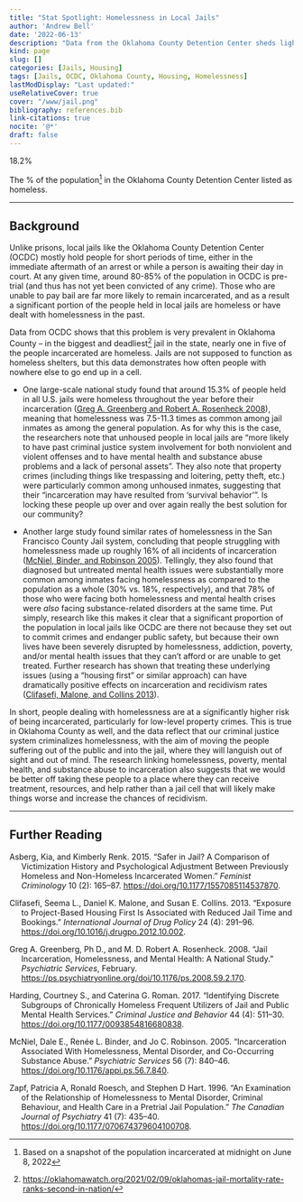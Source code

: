 ```yaml
---
title: "Stat Spotlight: Homelessness in Local Jails"
author: 'Andrew Bell'
date: '2022-06-13'
description: "Data from the Oklahoma County Detention Center sheds light on the issue of homelessness among incarcerated people in Oklahoma."
kind: page
slug: []
categories: [Jails, Housing]
tags: [Jails, OCDC, Oklahoma County, Housing, Homelessness]
lastModDisplay: "Last updated:"
useRelativeCover: true
cover: "/www/jail.png"
bibliography: references.bib
link-citations: true
nocite: '@*'
draft: false
---
```


<!-- Stat -->
<p class="stat-highlight">
18.2%
</p>
<!-- Caption -->

The % of the population[^1] in the Oklahoma County Detention Center listed as homeless.

------------------------------------------------------------------------

## Background

Unlike prisons, local jails like the Oklahoma County Detention Center (OCDC) mostly hold people for short periods of time, either in the immediate aftermath of an arrest or while a person is awaiting their day in court. At any given time, around 80-85% of the population in OCDC is pre-trial (and thus has not yet been convicted of any crime). Those who are unable to pay bail are far more likely to remain incarcerated, and as a result a significant portion of the people held in local jails are homeless or have dealt with homelessness in the past.

Data from OCDC shows that this problem is very prevalent in Oklahoma County – in the biggest and deadliest[^2] jail in the state, nearly one in five of the people incarcerated are homeless. Jails are not supposed to function as homeless shelters, but this data demonstrates how often people with nowhere else to go end up in a cell.

-   One large-scale national study found that around 15.3% of people held in all U.S. jails were homeless throughout the year before their incarceration ([Greg A. Greenberg and Robert A. Rosenheck 2008](#ref-greg_a__greenberg_jail_2008)), meaning that homelessness was 7.5-11.3 times as common among jail inmates as among the general population. As for why this is the case, the researchers note that unhoused people in local jails are “more likely to have past criminal justice system involvement for both nonviolent and violent offenses and to have mental health and substance abuse problems and a lack of personal assets”. They also note that property crimes (including things like trespassing and loitering, petty theft, etc.) were particularly common among unhoused inmates, suggesting that their “incarceration may have resulted from ‘survival behavior’”. Is locking these people up over and over again really the best solution for our community?

-   Another large study found similar rates of homelessness in the San Francisco County Jail system, concluding that people struggling with homelessness made up roughly 16% of all incidents of incarceration ([McNiel, Binder, and Robinson 2005](#ref-mcniel_incarceration_2005)). Tellingly, they also found that diagnosed but untreated mental health issues were substantially more common among inmates facing homelessness as compared to the population as a whole (30% vs. 18%, respectively), and that 78% of those who were facing both homelessness and mental health crises were *also* facing substance-related disorders at the same time. Put simply, research like this makes it clear that a significant proportion of the population in local jails like OCDC are there not because they set out to commit crimes and endanger public safety, but because their own lives have been severely disrupted by homelessness, addiction, poverty, and/or mental health issues that they can’t afford or are unable to get treated. Further research has shown that treating these underlying issues (using a “housing first” or similar approach) can have dramatically positive effects on incarceration and recidivism rates ([Clifasefi, Malone, and Collins 2013](#ref-clifasefi_exposure_2013)).

In short, people dealing with homelessness are at a significantly higher risk of being incarcerated, particularly for low-level property crimes. This is true in Oklahoma County as well, and the data reflect that our criminal justice system criminalizes homelessness, with the aim of moving the people suffering out of the public and into the jail, where they will languish out of sight and out of mind. The research linking homelessness, poverty, mental health, and substance abuse to incarceration also suggests that we would be better off taking these people to a place where they can receive treatment, resources, and help rather than a jail cell that will likely make things worse and increase the chances of recidivism.

------------------------------------------------------------------------

## Further Reading

<!-- Citations in ./references.bib will be inserted here automatically -->

<div id="refs" class="references csl-bib-body hanging-indent">

<div id="ref-asberg_safer_2015" class="csl-entry">

Asberg, Kia, and Kimberly Renk. 2015. “Safer in Jail? A Comparison of Victimization History and Psychological Adjustment Between Previously Homeless and Non-Homeless Incarcerated Women.” *Feminist Criminology* 10 (2): 165–87. <https://doi.org/10.1177/1557085114537870>.

</div>

<div id="ref-clifasefi_exposure_2013" class="csl-entry">

Clifasefi, Seema L., Daniel K. Malone, and Susan E. Collins. 2013. “Exposure to Project-Based Housing First Is Associated with Reduced Jail Time and Bookings.” *International Journal of Drug Policy* 24 (4): 291–96. <https://doi.org/10.1016/j.drugpo.2012.10.002>.

</div>

<div id="ref-greg_a__greenberg_jail_2008" class="csl-entry">

Greg A. Greenberg, Ph D., and M. D. Robert A. Rosenheck. 2008. “Jail Incarceration, Homelessness, and Mental Health: A National Study.” *Psychiatric Services*, February. <https://ps.psychiatryonline.org/doi/10.1176/ps.2008.59.2.170>.

</div>

<div id="ref-harding_identifying_2017" class="csl-entry">

Harding, Courtney S., and Caterina G. Roman. 2017. “Identifying Discrete Subgroups of Chronically Homeless Frequent Utilizers of Jail and Public Mental Health Services.” *Criminal Justice and Behavior* 44 (4): 511–30. <https://doi.org/10.1177/0093854816680838>.

</div>

<div id="ref-mcniel_incarceration_2005" class="csl-entry">

McNiel, Dale E., Renée L. Binder, and Jo C. Robinson. 2005. “Incarceration Associated With Homelessness, Mental Disorder, and Co-Occurring Substance Abuse.” *Psychiatric Services* 56 (7): 840–46. <https://doi.org/10.1176/appi.ps.56.7.840>.

</div>

<div id="ref-zapf_examination_1996" class="csl-entry">

Zapf, Patricia A, Ronald Roesch, and Stephen D Hart. 1996. “An Examination of the Relationship of Homelessness to Mental Disorder, Criminal Behaviour, and Health Care in a Pretrial Jail Population.” *The Canadian Journal of Psychiatry* 41 (7): 435–40. <https://doi.org/10.1177/070674379604100708>.

</div>

</div>

[^1]: Based on a snapshot of the population incarcerated at midnight on June 8, 2022

[^2]: https://oklahomawatch.org/2021/02/09/oklahomas-jail-mortality-rate-ranks-second-in-nation/
